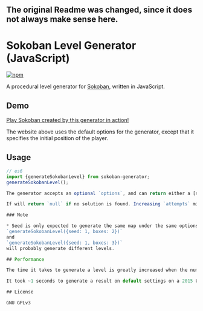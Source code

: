 The original Readme was changed, since it does not always make sense here.
----------------------------------------------------------------------------------

# Sokoban Level Generator (JavaScript)

[![npm](https://img.shields.io/npm/v/sokoban-generator.svg?maxAge=86400)](https://www.npmjs.com/package/sokoban-generator)

A procedural level generator for [Sokoban](https://en.wikipedia.org/wiki/Sokoban), written in JavaScript.
## Demo

[Play Sokoban created by this generator in action!](https://gamelets.anoxic.me/#sokoban-infinite)

The website above uses the default options for the generator, except that it specifies the initial position of the player. 

## Usage

```JavaScript 1.6
// es6
import {generateSokobanLevel} from sokoban-generator;
generateSokobanLevel();

The generator accepts an optional `options`, and can return either a [string representation of the level](http://sokobano.de/wiki/index.php?title=Level_format), or a [`grid`](https://github.com/AnoXDD/sokoban-generator-javascript/blob/master/src/grid.js) class. 

If will return `null` if no solution is found. Increasing `attempts` might help.

### Note

* Seed is only expected to generate the same map under the same options. This means, for example,  
`generateSokobanLevel({seed: 1, boxes: 2})`
and
`generateSokobanLevel({seed: 1, boxes: 3})`
will probably generate different levels.

## Performance

The time it takes to generate a level is greatly increased when the number of size and walls are increased. 

It took ~1 seconds to generate a result on default settings on a 2015 Ultrabook Laptop on Node, but it took only less than a second on [runkit](https://npm.runkit.com/sokoban-generator).

## License

GNU GPLv3